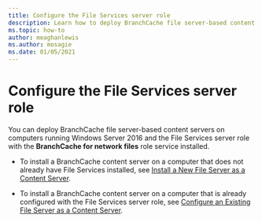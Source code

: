 ```yaml
---
title: Configure the File Services server role
description: Learn how to deploy BranchCache file server-based content servers on computers running Windows Server 2016 and the File Services server role with the BranchCache for network files role service installed.
ms.topic: how-to
author: meaghanlewis
ms.author: mosagie
ms.date: 01/05/2021
---
```

# Configure the File Services server role

You can deploy BranchCache file server-based content servers on computers running Windows Server 2016 and the File Services server role with the **BranchCache for network files** role service installed.

-   To install a BranchCache content server on a computer that does not already have File Services installed, see [Install a New File Server as a Content Server](../../branchcache/deploy/Install-a-New-File-Server-as-a-Content-Server.md).

-   To install a BranchCache content server on a computer that is already configured with the File Services server role, see [Configure an Existing File Server as a Content Server](../../branchcache/deploy/Configure-an-Existing-File-Server-as-a-Content-Server.md).



